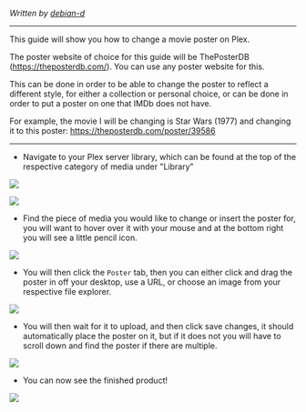 *Written by [debian-d](https://github.com/debian-d)*
***

This guide will show you how to change a movie poster on Plex.

The poster website of choice for this guide will be ThePosterDB (https://theposterdb.com/). You can use any poster website for this.

This can be done in order to be able to change the poster to reflect a different style, for either a collection or personal choice, or can be done in order to put a poster on one that IMDb does not have.

For example, the movie I will be changing is Star Wars (1977) and changing it to this poster: https://theposterdb.com/poster/39586

***

* Navigate to your Plex server library, which can be found at the top of the respective category of media under "Library"

![](https://docs.usbx.me/uploads/images/gallery/2020-06/1OgW3Gq[1].png)

![](https://docs.usbx.me/uploads/images/gallery/2020-06/0LwpOaD[1].png)

* Find the piece of media you would like to change or insert the poster for, you will want to hover over it with your mouse and at the bottom right you will see a little pencil icon.

![](https://docs.usbx.me/uploads/images/gallery/2020-06/BAqc10V[1].png)

* You will then click the `Poster` tab, then you can either click and drag the poster in off your desktop, use a URL, or choose an image from your respective file explorer.

![](https://docs.usbx.me/uploads/images/gallery/2020-06/7iBwDDm[1].png)

* You will then wait for it to upload, and then click save changes, it should automatically place the poster on it, but if it does not you will have to scroll down and find the poster if there are multiple.

![](https://docs.usbx.me/uploads/images/gallery/2020-06/IMoO7Ci[1].png)

* You can now see the finished product!

![](https://docs.usbx.me/uploads/images/gallery/2020-06/zD8Hevj[1].png)